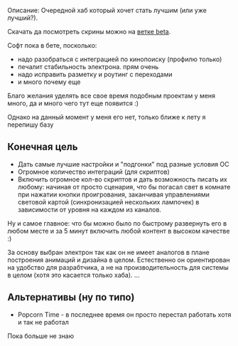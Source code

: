 Описание: Очередной хаб который хочет стать лучшим (или уже лучший?).

Скачать да посмотреть скрины можно на [ветке beta](https://github.com/zardoy/filmomania-public/tree/beta).

Софт пока в бете, посколько:
- надо разобраться с интеграцией по кинопоиску (профилю только)
- печалит стабильность электрона. прям очень
- надо исправить разметку и роутинг с переходами
- и много почему еще

Благо желания уделять все свое время подобным проектам у меня много, да и много чего тут еще появится :)

Однако на данный момент у меня его нет, только ближе к лету я перепишу базу

## Конечная цель

- Дать самые лучшие настройки и "подгонки" под разные условия ОС
- Огромное количество интеграций (для скриптов)
- Включить огромное кол-во скриптов и дать возможность писать их любому: начиная от просто сценария, что бы погасал свет в комнате при нажатии кнопки проигрования, заканчивая управлениями световой картой (синхронизацией нескольких лампочек) в зависимости от уровня на каждом из каналов.

Ну и самое главное: что бы можно было по быстрому развернуть его в любом месте и за 5 минут включить любой контент в высоком качестве :)

За основу выбран электрон так как он не имеет аналогов в плане построения анимаций и дизайна в целом. Естественно он ориентирован на удобство для разрабтчика, а не на производительность для системы в целом (хотя это касается только хаба). ...

## Альтернативы (ну по типо)

- Popcorn Time - в последнее время он просто перестал работать хотя и так не работал

Пока больше не знаю
